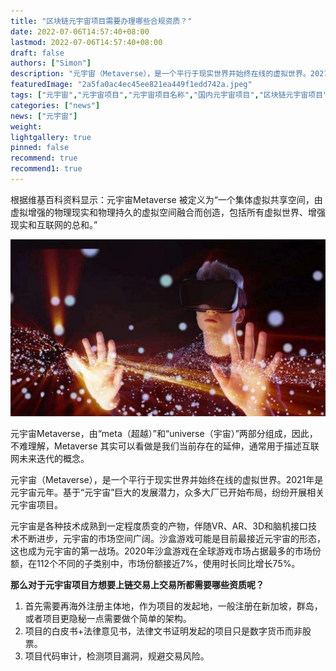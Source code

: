 ```yaml
---
title: "区块链元宇宙项目需要办理哪些合规资质？"
date: 2022-07-06T14:57:40+08:00
lastmod: 2022-07-06T14:57:40+08:00
draft: false
authors: ["Simon"]
description: "元宇宙（Metaverse），是一个平行于现实世界并始终在线的虚拟世界。2021年是元宇宙元年。基于“元宇宙”巨大的发展潜力，众多大厂已开始布局，纷纷开展相关元宇宙项目。"
featuredImage: "2a5fa0ac4ec45ee821ea449f1edd742a.jpeg"
tags: ["元宇宙","元宇宙项目","元宇宙项目名称","国内元宇宙项目","区块链元宇宙项目","元宇宙项目办理资质"]
categories: ["news"]
news: ["元宇宙"]
weight: 
lightgallery: true
pinned: false
recommend: true
recommend1: true
---
```


根据维基百科资料显示：元宇宙Metaverse 被定义为“一个集体虚拟共享空间，由虚拟增强的物理现实和物理持久的虚拟空间融合而创造，包括所有虚拟世界、增强现实和互联网的总和。”

![配图](2a5fa0ac4ec45ee821ea449f1edd742a.jpeg)

元宇宙Metaverse，由“meta（超越）”和“universe（宇宙）”两部分组成，因此，不难理解，Metaverse 其实可以看做是我们当前存在的延伸，通常用于描述互联网未来迭代的概念。

元宇宙（Metaverse），是一个平行于现实世界并始终在线的虚拟世界。2021年是元宇宙元年。基于“元宇宙”巨大的发展潜力，众多大厂已开始布局，纷纷开展相关元宇宙项目。

元宇宙是各种技术成熟到一定程度质变的产物，伴随VR、AR、3D和脑机接口技术不断进步，元宇宙的市场空间广阔。沙盒游戏可能是目前最接近元宇宙的形态，这也成为元宇宙的第一战场。2020年沙盒游戏在全球游戏市场占据最多的市场份额，在112个不同的子类别中，市场份额接近7%，使用时长同比增长75%。

**那么对于元宇宙项目方想要上链交易上交易所都需要哪些资质呢？**

1. 首先需要再海外注册主体地，作为项目的发起地，一般注册在新加坡，群岛，或者项目更隐秘一点需要做个简单的架构。
2. 项目的白皮书+法律意见书，法律文书证明发起的项目只是数字货币而非股票。
3. 项目代码审计，检测项目漏洞，规避交易风险。